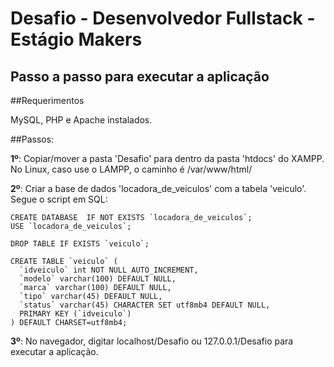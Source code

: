 # Desafio - Desenvolvedor Fullstack - Estágio Makers

## Passo a passo para executar a aplicação

##Requerimentos

MySQL, PHP e Apache instalados.

##Passos:

**1º**: Copiar/mover a pasta 'Desafio' para dentro da pasta 'htdocs' do XAMPP. No Linux, caso use o LAMPP, o caminho é /var/www/html/

**2º**: Criar a base de dados 'locadora_de_veiculos' com a tabela 'veiculo'. Segue o script em SQL:

```
CREATE DATABASE  IF NOT EXISTS `locadora_de_veiculos`;
USE `locadora_de_veiculos`;

DROP TABLE IF EXISTS `veiculo`;

CREATE TABLE `veiculo` (
  `idveiculo` int NOT NULL AUTO_INCREMENT,
  `modelo` varchar(100) DEFAULT NULL,
  `marca` varchar(100) DEFAULT NULL,
  `tipo` varchar(45) DEFAULT NULL,
  `status` varchar(45) CHARACTER SET utf8mb4 DEFAULT NULL,
  PRIMARY KEY (`idveiculo`)
) DEFAULT CHARSET=utf8mb4;

```

**3º**: No navegador, digitar localhost/Desafio ou 127.0.0.1/Desafio para executar a aplicação.
